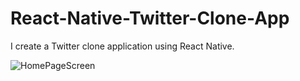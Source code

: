 # React-Native-Twitter-Clone-App
I create a Twitter clone application using React Native.

![HomePageScreen](https:///C:/Users/90546/Desktop/Screenshot_1695595409.png)
